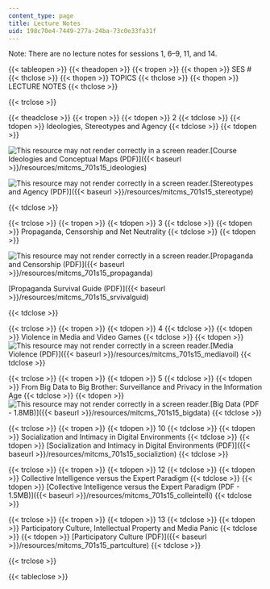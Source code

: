 ```yaml
---
content_type: page
title: Lecture Notes
uid: 198c70e4-7449-277a-24ba-73c0e33fa31f
---
```


Note: There are no lecture notes for sessions 1, 6–9, 11, and 14.

{{< tableopen >}}
{{< theadopen >}}
{{< tropen >}}
{{< thopen >}}
SES #
{{< thclose >}}
{{< thopen >}}
TOPICS
{{< thclose >}}
{{< thopen >}}
LECTURE NOTES
{{< thclose >}}

{{< trclose >}}

{{< theadclose >}}
{{< tropen >}}
{{< tdopen >}}
2
{{< tdclose >}}
{{< tdopen >}}
Ideologies, Stereotypes and Agency
{{< tdclose >}}
{{< tdopen >}}


![This resource may not render correctly in a screen reader.](/images/inacessible.gif)[Course Ideologies and Conceptual Maps (PDF)]({{< baseurl >}}/resources/mitcms_701s15_ideologies)

![This resource may not render correctly in a screen reader.](/images/inacessible.gif)[Stereotypes and Agency (PDF)]({{< baseurl >}}/resources/mitcms_701s15_stereotype)


{{< tdclose >}}

{{< trclose >}}
{{< tropen >}}
{{< tdopen >}}
3
{{< tdclose >}}
{{< tdopen >}}
Propaganda, Censorship and Net Neutrality
{{< tdclose >}}
{{< tdopen >}}


![This resource may not render correctly in a screen reader.](/images/inacessible.gif)[Propaganda and Censorship (PDF)]({{< baseurl >}}/resources/mitcms_701s15_propaganda)

[Propaganda Survival Guide (PDF)]({{< baseurl >}}/resources/mitcms_701s15_srvivalguid)


{{< tdclose >}}

{{< trclose >}}
{{< tropen >}}
{{< tdopen >}}
4
{{< tdclose >}}
{{< tdopen >}}
Violence in Media and Video Games
{{< tdclose >}}
{{< tdopen >}}
![This resource may not render correctly in a screen reader.](/images/inacessible.gif)[Media Violence (PDF)]({{< baseurl >}}/resources/mitcms_701s15_mediavoil)
{{< tdclose >}}

{{< trclose >}}
{{< tropen >}}
{{< tdopen >}}
5
{{< tdclose >}}
{{< tdopen >}}
From Big Data to Big Brother: Surveillance and Privacy in the Information Age
{{< tdclose >}}
{{< tdopen >}}
![This resource may not render correctly in a screen reader.](/images/inacessible.gif)[Big Data (PDF - 1.8MB)]({{< baseurl >}}/resources/mitcms_701s15_bigdata)
{{< tdclose >}}

{{< trclose >}}
{{< tropen >}}
{{< tdopen >}}
10
{{< tdclose >}}
{{< tdopen >}}
Socialization and Intimacy in Digital Environments
{{< tdclose >}}
{{< tdopen >}}
[Socialization and Intimacy in Digital Environments (PDF)]({{< baseurl >}}/resources/mitcms_701s15_socializtion)
{{< tdclose >}}

{{< trclose >}}
{{< tropen >}}
{{< tdopen >}}
12
{{< tdclose >}}
{{< tdopen >}}
Collective Intelligence versus the Expert Paradigm
{{< tdclose >}}
{{< tdopen >}}
[Collective Intelligence versus the Expert Paradigm (PDF - 1.5MB)]({{< baseurl >}}/resources/mitcms_701s15_colleintelli)
{{< tdclose >}}

{{< trclose >}}
{{< tropen >}}
{{< tdopen >}}
13
{{< tdclose >}}
{{< tdopen >}}
Participatory Culture, Intellectual Property and Media Panic
{{< tdclose >}}
{{< tdopen >}}
[Participatory Culture (PDF)]({{< baseurl >}}/resources/mitcms_701s15_partculture)
{{< tdclose >}}

{{< trclose >}}

{{< tableclose >}}